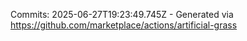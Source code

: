 Commits: 2025-06-27T19:23:49.745Z - Generated via https://github.com/marketplace/actions/artificial-grass
<br>
